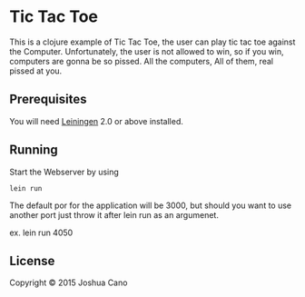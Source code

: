 # Tic Tac Toe

This is a clojure example of Tic Tac Toe, the user can play tic tac toe against the Computer. Unfortunately, the user is not allowed to win, so if you win, computers are gonna be so pissed. 
All the computers, All of them, real pissed at you.

## Prerequisites

You will need [Leiningen][1] 2.0 or above installed.

[1]: https://github.com/technomancy/leiningen

## Running

Start the Webserver by using

    lein run


The default por for the application will be 3000, but should you want to use another port just throw it after lein run as an argumenet.

   ex. lein run 4050

## License

Copyright © 2015 Joshua Cano
